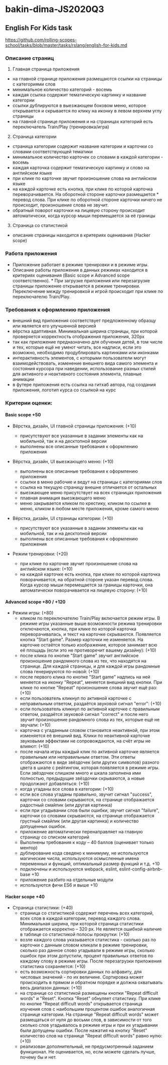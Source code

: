 # bakin-dima-JS2020Q3
## English For Kids task
https://github.com/rolling-scopes-school/tasks/blob/master/tasks/rslang/english-for-kids.md
### Описание страниц
1. Главная страница приложения
* на главной странице приложения размещаются ссылки на страницы с категориями слов
* минимальное количество категорий - восемь
* каждая ссылка содержит тематическую картинку и название категории
* ссылки дублируются в выезжающем боковом меню, которое открывается и скрывается по клику на иконку в левом верхнем углу страницы
* на главной странице приложения и на страницах категорий есть переключатель Train/Play (тренировка/игра)
2. Страница категории
* страница категории содержит название категории и карточки со словами соответствующей тематики
* минимальное количество карточек со словами в каждой категории - восемь
* каждая карточка содержит тематическую картинку и слово на английском языке
* при клике по карточке звучит произношение слова на английском языке
* на каждой карточке есть кнопка, при клике по которой карточка переворачивается. На оборотной стороне карточки размещается * перевод слова. При клике по оборотной стороне карточки ничего не происходит, произношение слова не звучит.
* обратный поворот карточки на лицевую сторону происходит автоматически, когда курсор мыши перемещается за её границы
3. Страница со статистикой
* описание страницы находится в критериях оценивания (Hacker scope)
### Работа приложения
* Приложение работает в режиме тренировки и в режиме игры.
* Описание работы приложения в данных режимах находится в критериях оценивания (Basic scope и Advanced scope соответственно). * При загрузке приложения или перезагрузке страницы приложение открывается в режиме тренировки. Переключение между тренировкой и игрой происходит при клике по переключателю Train/Play.
### Требования к оформлению приложения
* внешний вид приложения соответствует предложенному образцу или является его улучшенной версией
* вёрстка адаптивная. Минимальная ширина страницы, при которой проверяется корректность отображения приложения, 320рх
* так как приложение предназначено для обучения детей, в том числе и тех, которые ещё не умеют читать, все надписи, если это возможно, необходимо продублировать картинками или иконками
* интерактивность элементов, с которыми пользователи могут взаимодействовать, изменение внешнего вида самого элемента и состояния курсора при наведении, использование разных стилей для активного и неактивного состояния элемента, плавные анимации
* в футере приложения есть ссылка на гитхаб автора, год создания приложения, логотип курса со ссылкой на курс

### Критерии оценки:
#### Basic scope +50
* Вёрстка, дизайн, UI главной страницы приложения: (+10)
    * присутствуют все указанные в задании элементы как на мобильной, так и на десктопной версии
    * выполнены все описанные требования к оформлению приложения
* Вёрстка, дизайн, UI выезжающего меню: (+10)
    * выполнены все описанные требования к оформлению приложения
    * ссылки в меню рабочие и ведут на страницы с категориями слов
    * ссылка на текущую страницу внешне отличается от остальных
    * выезжающее меню присутствует на всех страницах приложения
    * плавная анимация выезжающего меню
    * меню закрывается кликом по крестику, кликом по ссылке в меню, кликом в любом месте приложения, кроме самого меню
* Вёрстка, дизайн, UI страницы категории: (+10)
    * присутствуют все указанные в задании элементы как на мобильной, так и на десктопной версии
    * выполнены все описанные требования к оформлению приложения
* Режим тренировки: (+20)

    * при клике по карточке звучит произношение слова на английском языке: (+10)
    * на каждой карточке есть кнопка, при клике по которой карточка поворачивается, на обратной стороне указан перевод слова. Когда курсор мыши перемещается за границы карточки, она автоматически поворачивается на лицевую сторону: (+10)
#### Advanced scope +80 / +120
* Режим игры: (+80)
    * кликом по переключателю Train/Play включается режим игры. В режиме игры указанные выше возможности режима тренировки отключаются, кнопка, при клике по которой карточка переворачивалась, и текст на карточке скрываются. Появляется кнопка "Start game". Размер карточки не изменяется. На карточке остаётся только изображение, которое занимает всю её площадь (если это не противоречит вашему дизайну): (+10)
    * после клика по кнопке "Start game" звучит английское произношение рандомного слова из тех, что находятся на странице. Для каждой страницы, и для каждой игры рандомные слова генерируются по-новой: (+10)
    * после первого клика по кнопке "Start game" надпись на ней меняется на иконку "Repeat", меняется внешний вид кнопки. При клике по кнопке "Repeat" произношение слова звучит ещё раз: (+10)
    * если пользователь кликнул по активной карточке с неправильным ответом, раздаётся звуковой сигнал "error": (+10)
    * если пользователь кликнул по активной карточке с правильным ответом, раздаётся звуковой сигнал "correct" и после него звучит произношение рандомного слова из тех, которые ещё не звучали: (+10)
    * карточка с угаданным словом становится неактивной, при этом изменяется её внешний вид. Клики по неактивной карточке звуковыми эффектами не сопровождаются, на счёт игры не влияют: (+10)
    * после начала игры каждый клик по активной карточке является правильным или неправильным ответом. Эти ответы отображаются в виде звёздочек (или других символов) разного цвета в шкале с рейтингом, которая появляется в режиме игры. Если звёздочек слишком много и шкала заполнена ими полностью, предыдущие звёздочки скрываются, а новые продолжают добавляться: (+10)
    * когда угаданы все слова в категории: (+10)
    * если все слова угаданы правильно, звучит сигнал "success", карточки со словами скрываются, на странице отображается радостный смайлик (или другая картинка)
    * если при угадывании слов были ошибки, звучит сигнал "failure", карточки со словами скрываются, на странице отображается грустный смайлик (или другая картинка) и количество допущенных ошибок.
    * приложение автоматически перенаправляет на главную страницу со списком категорий
    * Выполнены требования к коду – 40 баллов (оценивает только ментор)
    * дублирование кода сведено к минимуму, не используются магические числа, используются осмысленные имена переменных и функций, оптимальный размер функций и т.д. +10
    * подключены и используются webpack, eslint, eslint-config-airbnb-base +10
    * приложение разбито на отдельные модули
    * используются фичи ES6 и выше +10
#### Hacker scope +40
* Страница статистики: (+40)
    * страница со статистикой содержит перечень всех категорий, всех слов в каждой категории, перевод каждого слова. Минимальная ширина, при которой страница статистики отображается корректно – 320 рх. Не является ошибкой наличие в таблице со статистикой полосы прокрутки: (+10)
    * возле каждого слова указывается статистика - сколько раз по карточки с данным словом кликали в режиме тренировки, сколько раз данное слово угадывали в режиме игры, сколько ошибок при этом допустили, процент правильных ответов по каждому слову в режиме игры. После перезагрузки приложения статистика сохраняется: (+10)
    * есть возможность сортировки данных по алфавиту, для числовых значений - по их величине. Сортировка может происходить в прямом и обратном порядке и должна охватывать весь диапазон данных: (+10)
    * на странице со статистикой размещены кнопки "Repeat difficult words" и "Reset". Кнопка "Reset" обнуляет статистику. При клике по кнопке "Repeat difficult words" открывается страница изучения слов с наибольшим процентом ошибок аналогичная странице категории. На странице "Repeat difficult words" может размещаться от нуля до восьми слов, в зависимости от того сколько слов угадывалось в режиме игры и при их угадывании были допущены ошибки. После нажатия на кнопку "Reset" количество слов на странице "Repeat difficult words" равно нулю: (+10)
    * реализован дополнительный, не предусмотренный заданием функционал. Не оценивается, но, если можете сделать лучше, почему бы и нет.